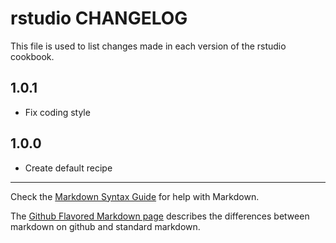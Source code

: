 # rstudio CHANGELOG

This file is used to list changes made in each version of the rstudio cookbook.

## 1.0.1
- Fix coding style

## 1.0.0
- Create default recipe

- - -
Check the [Markdown Syntax Guide](http://daringfireball.net/projects/markdown/syntax) for help with Markdown.

The [Github Flavored Markdown page](http://github.github.com/github-flavored-markdown/) describes the differences between markdown on github and standard markdown.
